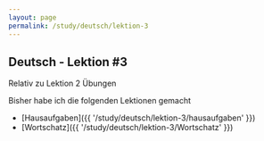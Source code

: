 ```yaml
---
layout: page
permalink: /study/deutsch/lektion-3
---
```


## Deutsch - Lektion #3

Relativ zu Lektion 2 Übungen

Bisher habe ich die folgenden Lektionen gemacht

* [Hausaufgaben]({{ '/study/deutsch/lektion-3/hausaufgaben' }})
* [Wortschatz]({{ '/study/deutsch/lektion-3/Wortschatz' }})
